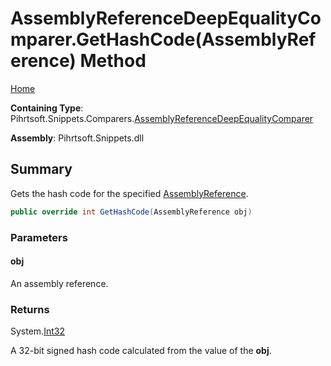 <a name="_top"></a>

# AssemblyReferenceDeepEqualityComparer\.GetHashCode\(AssemblyReference\) Method

[Home](../../../../../README.md#_top)

**Containing Type**: Pihrtsoft\.Snippets\.Comparers\.[AssemblyReferenceDeepEqualityComparer](../README.md#_top)

**Assembly**: Pihrtsoft\.Snippets\.dll

## Summary

Gets the hash code for the specified [AssemblyReference](../../../AssemblyReference/README.md#_top)\.

```csharp
public override int GetHashCode(AssemblyReference obj)
```

### Parameters

#### obj

An assembly reference\.

### Returns

System\.[Int32](https://docs.microsoft.com/en-us/dotnet/api/system.int32)

A 32\-bit signed hash code calculated from the value of the **obj**\.